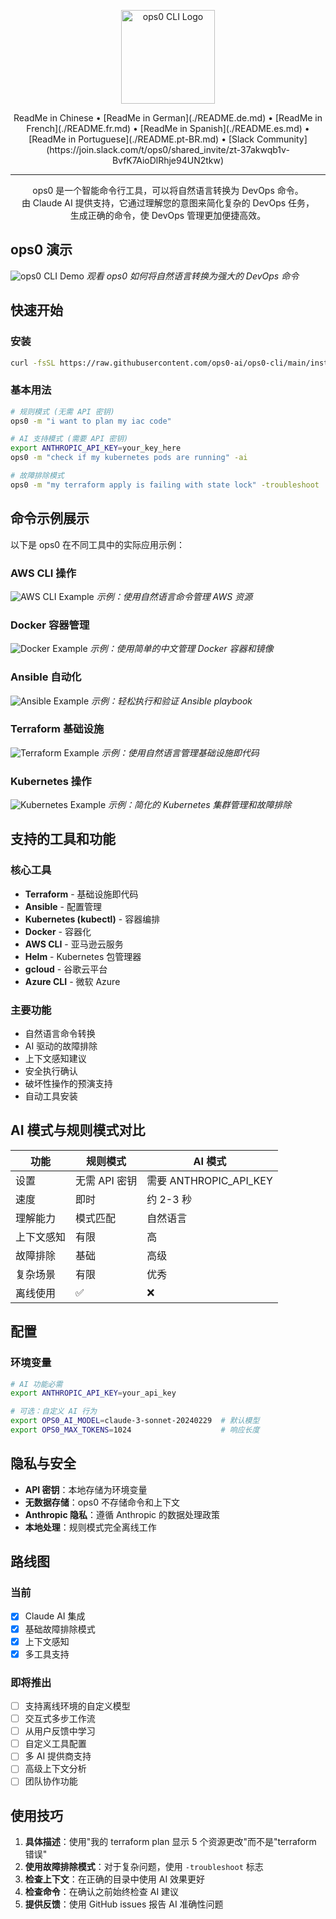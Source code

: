 <p align="center">
  <img src="assets/logo.jpg" alt="ops0 CLI Logo" width="150">
</p>
<p align="center">
ReadMe in Chinese • [ReadMe in German](./README.de.md) • [ReadMe in French](./README.fr.md) • [ReadMe in Spanish](./README.es.md) • [ReadMe in Portuguese](./README.pt-BR.md) • [Slack Community](https://join.slack.com/t/ops0/shared_invite/zt-37akwqb1v-BvfK7AioDlRhje94UN2tkw)
</p>

---

<p align="center">
ops0 是一个智能命令行工具，可以将自然语言转换为 DevOps 命令。<br>
由 Claude AI 提供支持，它通过理解您的意图来简化复杂的 DevOps 任务，<br>
生成正确的命令，使 DevOps 管理更加便捷高效。
</p>

## ops0 演示

![ops0 CLI Demo](assets/ops0cli.gif)
*观看 ops0 如何将自然语言转换为强大的 DevOps 命令*

## 快速开始

### 安装
```bash
curl -fsSL https://raw.githubusercontent.com/ops0-ai/ops0-cli/main/install.sh | bash
```

### 基本用法
```bash
# 规则模式 (无需 API 密钥)
ops0 -m "i want to plan my iac code"

# AI 支持模式 (需要 API 密钥)
export ANTHROPIC_API_KEY=your_key_here
ops0 -m "check if my kubernetes pods are running" -ai

# 故障排除模式
ops0 -m "my terraform apply is failing with state lock" -troubleshoot
```

## 命令示例展示

以下是 ops0 在不同工具中的实际应用示例：

### AWS CLI 操作
![AWS CLI Example](assets/aws.png)
*示例：使用自然语言命令管理 AWS 资源*

### Docker 容器管理
![Docker Example](assets/docker.png)
*示例：使用简单的中文管理 Docker 容器和镜像*

### Ansible 自动化
![Ansible Example](assets/ansible.png)
*示例：轻松执行和验证 Ansible playbook*

### Terraform 基础设施
![Terraform Example](assets/terraform.png)
*示例：使用自然语言管理基础设施即代码*

### Kubernetes 操作
![Kubernetes Example](assets/kubernetes.png)
*示例：简化的 Kubernetes 集群管理和故障排除*

## 支持的工具和功能

### 核心工具
- **Terraform** - 基础设施即代码
- **Ansible** - 配置管理
- **Kubernetes (kubectl)** - 容器编排
- **Docker** - 容器化
- **AWS CLI** - 亚马逊云服务
- **Helm** - Kubernetes 包管理器
- **gcloud** - 谷歌云平台
- **Azure CLI** - 微软 Azure

### 主要功能
- 自然语言命令转换
- AI 驱动的故障排除
- 上下文感知建议
- 安全执行确认
- 破坏性操作的预演支持
- 自动工具安装

## AI 模式与规则模式对比

| 功能 | 规则模式 | AI 模式 |
|---------|------------|---------|
| 设置 | 无需 API 密钥 | 需要 ANTHROPIC_API_KEY |
| 速度 | 即时 | 约 2-3 秒 |
| 理解能力 | 模式匹配 | 自然语言 |
| 上下文感知 | 有限 | 高 |
| 故障排除 | 基础 | 高级 |
| 复杂场景 | 有限 | 优秀 |
| 离线使用 | ✅ | ❌ |

## 配置

### 环境变量
```bash
# AI 功能必需
export ANTHROPIC_API_KEY=your_api_key

# 可选：自定义 AI 行为
export OPS0_AI_MODEL=claude-3-sonnet-20240229  # 默认模型
export OPS0_MAX_TOKENS=1024                    # 响应长度
```

## 隐私与安全

- **API 密钥**：本地存储为环境变量
- **无数据存储**：ops0 不存储命令和上下文
- **Anthropic 隐私**：遵循 Anthropic 的数据处理政策
- **本地处理**：规则模式完全离线工作

## 路线图

### 当前
- [x] Claude AI 集成
- [x] 基础故障排除模式
- [x] 上下文感知
- [x] 多工具支持

### 即将推出
- [ ] 支持离线环境的自定义模型
- [ ] 交互式多步工作流
- [ ] 从用户反馈中学习
- [ ] 自定义工具配置
- [ ] 多 AI 提供商支持
- [ ] 高级上下文分析
- [ ] 团队协作功能

## 使用技巧

1. **具体描述**：使用"我的 terraform plan 显示 5 个资源更改"而不是"terraform 错误"
2. **使用故障排除模式**：对于复杂问题，使用 `-troubleshoot` 标志
3. **检查上下文**：在正确的目录中使用 AI 效果更好
4. **检查命令**：在确认之前始终检查 AI 建议
5. **提供反馈**：使用 GitHub issues 报告 AI 准确性问题 
